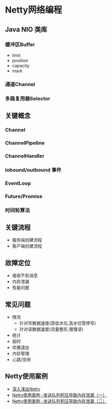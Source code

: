 # Netty网络编程

## Java NIO 类库

### 缓冲区Buffer

- limit
- position
- capacity
- mark

### 通道Channel

### 多路复用器Selector

## 关键概念

### Channel

### ChannelPipeline

### ChannelHandler

### inbound/outbound 事件

### EventLoop

### Future/Promise

### 时间轮算法

## 关键流程

- 服务端创建流程
- 客户端创建流程

## 故障定位

- 接收不到消息
- 内存泄漏
- 性能问题

## 常见问题

- 限流
  - 针对写数据速度(高低水位,高水位暂停写)
  - 针对读数据速度(流量整形,慢慢读)
- 统计
- 超时
- 优雅退出
- 内存管理
- 心跳/空闲

## Netty使用案例

- [深入浅出Netty](https://www.infoq.cn/article/netty-in-depth)
- [Netty使用案例 -发送队列积压导致内存泄漏（一）](https://blog.csdn.net/u013642886/article/details/86632752)
- [Netty使用案例 -发送队列积压导致内存泄漏（二）](https://blog.csdn.net/u013642886/article/details/86633786)

